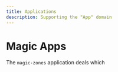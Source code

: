 ```yaml
---
title: Applications
description: Supporting the "App" domain
---
```


# Magic Apps

The `magic-zones` application deals which
